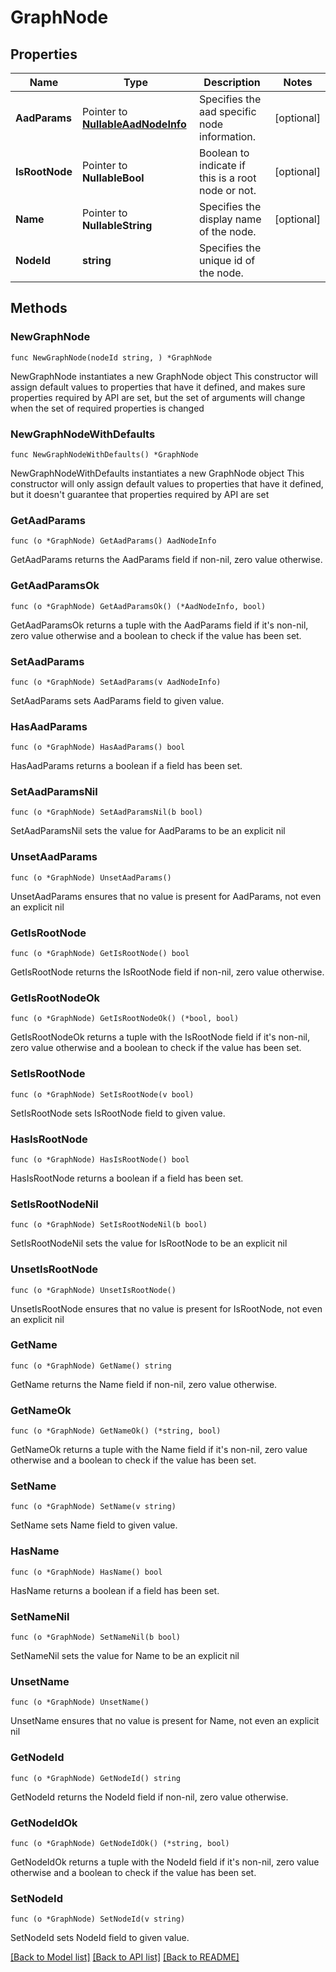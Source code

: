 # GraphNode

## Properties

Name | Type | Description | Notes
------------ | ------------- | ------------- | -------------
**AadParams** | Pointer to [**NullableAadNodeInfo**](AadNodeInfo.md) | Specifies the aad specific node information. | [optional] 
**IsRootNode** | Pointer to **NullableBool** | Boolean to indicate if this is a root node or not. | [optional] 
**Name** | Pointer to **NullableString** | Specifies the display name of the node. | [optional] 
**NodeId** | **string** | Specifies the unique id of the node. | 

## Methods

### NewGraphNode

`func NewGraphNode(nodeId string, ) *GraphNode`

NewGraphNode instantiates a new GraphNode object
This constructor will assign default values to properties that have it defined,
and makes sure properties required by API are set, but the set of arguments
will change when the set of required properties is changed

### NewGraphNodeWithDefaults

`func NewGraphNodeWithDefaults() *GraphNode`

NewGraphNodeWithDefaults instantiates a new GraphNode object
This constructor will only assign default values to properties that have it defined,
but it doesn't guarantee that properties required by API are set

### GetAadParams

`func (o *GraphNode) GetAadParams() AadNodeInfo`

GetAadParams returns the AadParams field if non-nil, zero value otherwise.

### GetAadParamsOk

`func (o *GraphNode) GetAadParamsOk() (*AadNodeInfo, bool)`

GetAadParamsOk returns a tuple with the AadParams field if it's non-nil, zero value otherwise
and a boolean to check if the value has been set.

### SetAadParams

`func (o *GraphNode) SetAadParams(v AadNodeInfo)`

SetAadParams sets AadParams field to given value.

### HasAadParams

`func (o *GraphNode) HasAadParams() bool`

HasAadParams returns a boolean if a field has been set.

### SetAadParamsNil

`func (o *GraphNode) SetAadParamsNil(b bool)`

 SetAadParamsNil sets the value for AadParams to be an explicit nil

### UnsetAadParams
`func (o *GraphNode) UnsetAadParams()`

UnsetAadParams ensures that no value is present for AadParams, not even an explicit nil
### GetIsRootNode

`func (o *GraphNode) GetIsRootNode() bool`

GetIsRootNode returns the IsRootNode field if non-nil, zero value otherwise.

### GetIsRootNodeOk

`func (o *GraphNode) GetIsRootNodeOk() (*bool, bool)`

GetIsRootNodeOk returns a tuple with the IsRootNode field if it's non-nil, zero value otherwise
and a boolean to check if the value has been set.

### SetIsRootNode

`func (o *GraphNode) SetIsRootNode(v bool)`

SetIsRootNode sets IsRootNode field to given value.

### HasIsRootNode

`func (o *GraphNode) HasIsRootNode() bool`

HasIsRootNode returns a boolean if a field has been set.

### SetIsRootNodeNil

`func (o *GraphNode) SetIsRootNodeNil(b bool)`

 SetIsRootNodeNil sets the value for IsRootNode to be an explicit nil

### UnsetIsRootNode
`func (o *GraphNode) UnsetIsRootNode()`

UnsetIsRootNode ensures that no value is present for IsRootNode, not even an explicit nil
### GetName

`func (o *GraphNode) GetName() string`

GetName returns the Name field if non-nil, zero value otherwise.

### GetNameOk

`func (o *GraphNode) GetNameOk() (*string, bool)`

GetNameOk returns a tuple with the Name field if it's non-nil, zero value otherwise
and a boolean to check if the value has been set.

### SetName

`func (o *GraphNode) SetName(v string)`

SetName sets Name field to given value.

### HasName

`func (o *GraphNode) HasName() bool`

HasName returns a boolean if a field has been set.

### SetNameNil

`func (o *GraphNode) SetNameNil(b bool)`

 SetNameNil sets the value for Name to be an explicit nil

### UnsetName
`func (o *GraphNode) UnsetName()`

UnsetName ensures that no value is present for Name, not even an explicit nil
### GetNodeId

`func (o *GraphNode) GetNodeId() string`

GetNodeId returns the NodeId field if non-nil, zero value otherwise.

### GetNodeIdOk

`func (o *GraphNode) GetNodeIdOk() (*string, bool)`

GetNodeIdOk returns a tuple with the NodeId field if it's non-nil, zero value otherwise
and a boolean to check if the value has been set.

### SetNodeId

`func (o *GraphNode) SetNodeId(v string)`

SetNodeId sets NodeId field to given value.



[[Back to Model list]](../README.md#documentation-for-models) [[Back to API list]](../README.md#documentation-for-api-endpoints) [[Back to README]](../README.md)


